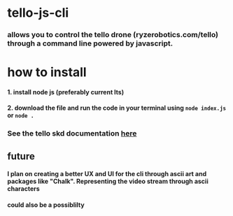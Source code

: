 # tello-js-cli
### allows you to control the tello drone (ryzerobotics.com/tello) through a command line powered by javascript. 

# how to install
#### 1. install node js (preferably current lts)
#### 2. download the file and run the code in your terminal using `node index.js` or `node .` 

### See the tello skd documentation [here](https://dl-cdn.ryzerobotics.com/downloads/tello/20180910/Tello%20SDK%20Documentation%20EN_1.3.pdf)

## future
#### I plan on creating a better UX and UI for the cli through ascii art and packages like "Chalk". Representing the video stream through ascii characters
#### could also be a possiblilty
